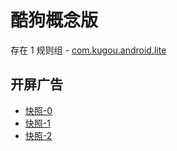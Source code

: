 # 酷狗概念版

存在 1 规则组 - [com.kugou.android.lite](/src/apps/com.kugou.android.lite.ts)

## 开屏广告

- [快照-0](https://i.gkd.li/import/13324363)
- [快照-1](https://i.gkd.li/import/13318737)
- [快照-2](https://i.gkd.li/import/12919282)
